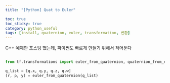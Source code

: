 ```yaml
---
title: "[Python] Quat to Euler"

toc: true
toc_sticky: true
category: python_useful
tags: [install, quaternion, euler, transformation, 변환]
---
```


C++ 예제만 포스팅 했는데, 파이썬도 빠르게 만들기 위해서 적어둔다 <br/>

~~~python

from tf.transformations import euler_from_quaternion, quaternion_from_euler

q_list = [q.x, q.y, q.z, q.w]
(r, p, y) = euler_from_quaternion(q_list)

~~~